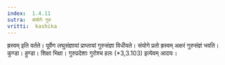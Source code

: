 ```yaml
---
index:  1.4.11
sutra:  संयोगे गुरु
vritti:  kashika 
---
```


ह्रस्वम् इति वर्तते। पूर्वेण लघुसंज्ञायां प्राप्तायां गुरुसंज्ञा विधीयते। संयोगे प्रतो ह्रस्वम् अक्षरं गुरुसंज्ञं भवति। कुण्डा। हुण्डा। शिक्षा भिक्षा। गुरुप्रदेशाः गुरोश्च हलः (*3,3.103) इत्येवम् आदयः।

